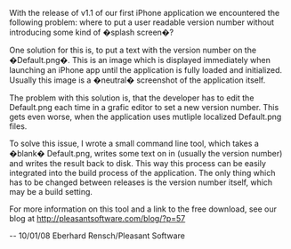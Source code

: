 With the release of v1.1 of our first iPhone application we encountered the following problem: where to put a user readable version number without introducing some kind of �splash screen�?

One solution for this is, to put a text with the version number on the �Default.png�. This is an image which is displayed immediately when launching an iPhone app until the application is fully loaded and initialized. Usually this image is a �neutral� screenshot of the application itself.

The problem with this solution is, that the developer has to edit the Default.png each time in a grafic editor to set a new version number. This gets even worse, when the application uses mutliple localized Default.png files.

To solve this issue, I wrote a small command line tool, which takes a �blank� Default.png, writes some text on in (usually the version number) and writes the result back to disk. This way this process can be easily integrated into the build process of the application. The only thing which has to be changed between releases is the version number itself, which may be a build setting.

For more information on this tool and a link to the free download, see our blog at http://pleasantsoftware.com/blog/?p=57

-- 10/01/08 Eberhard Rensch/Pleasant Software